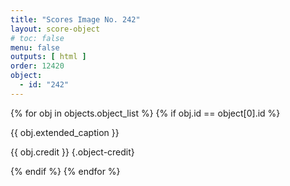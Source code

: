 ```yaml
---
title: "Scores Image No. 242"
layout: score-object
# toc: false
menu: false
outputs: [ html ]
order: 12420
object:
  - id: "242"
---
```


{% for obj in objects.object_list %}
{% if obj.id == object[0].id %}

{{ obj.extended_caption }}

{{ obj.credit }} {.object-credit}

{% endif %}
{% endfor %}
